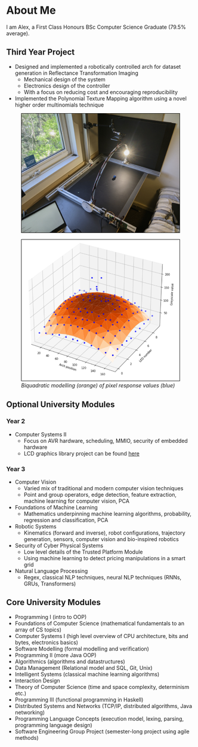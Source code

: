 # About Me
I am Alex, a First Class Honours BSc Computer Science Graduate (79.5% average).

## Third Year Project
- Designed and implemented a robotically controlled arch for dataset generation in Reflectance Transformation Imaging
  - Mechanical design of the system
  - Electronics design of the controller
  - With a focus on reducing cost and encouraging reproducibility
- Implemented the Polynomial Texture Mapping algorithm using a novel higher order multinomials technique

<figure>
<img width="500" src="../Images/other-projects/finalProduct.jpg" alt="" style="border:1px solid black;"/>
<figcaption style="font-style: italic;">
</figcaption>
</figure>

<figure>
<img width="500" src="../Images/other-projects/biquadFit3dGraph.png" alt="" style="border:1px solid black;"/>
<figcaption style="font-style: italic;">
Biquadratic modelling (orange) of pixel response values (blue)
</figcaption>
</figure>

## Optional University Modules
### Year 2
- Computer Systems II 
  - Focus on AVR hardware, scheduling, MMIO, security of embedded hardware
  - LCD graphics library project can be found [here](https://github.com/0x416c6578/lafortuna-lcd-mirror)

### Year 3
- Computer Vision
  - Varied mix of traditional and modern computer vision techniques
  - Point and group operators, edge detection, feature extraction, machine learning for computer vision, PCA
- Foundations of Machine Learning
  - Mathematics underpinning machine learning algorithms, probability, regression and classification, PCA
- Robotic Systems
  - Kinematics (forward and inverse), robot configurations, trajectory generation, sensors, computer vision and bio-inspired robotics
- Security of Cyber Physical Systems
  - Low level details of the Trusted Platform Module
  - Using machine learning to detect pricing manipulations in a smart grid
- Natural Language Processing
  - Regex, classical NLP techniques, neural NLP techniques (RNNs, GRUs, Transformers)

## Core University Modules
- Programming I (intro to OOP)
- Foundations of Computer Science (mathematical fundamentals to an array of CS topics)
- Computer Systems I (high level overview of CPU architecture, bits and bytes, electronics basics)
- Software Modelling (formal modelling and verification)
- Programming II (more Java OOP)
- Algorithmics (algorithms and datastructures)
- Data Management (Relational model and SQL, Git, Unix)
- Intelligent Systems (classical machine learning algorithms)
- Interaction Design
- Theory of Computer Science (time and space complexity, determinism etc.)
- Programming III (functional programming in Haskell)
- Distributed Systems and Networks (TCP/IP, distributed algorithms, Java networking)
- Programming Language Concepts (execution model, lexing, parsing, programming language design)
- Software Engineering Group Project (semester-long project using agile methods)
